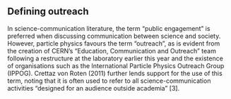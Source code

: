 ## Defining outreach

In science-communication literature, the term “public engagement” is preferred when discussing communication between science and society.
However, particle physics favours the term “outreach”, as is evident from the creation of CERN’s “Education, Communication and Outreach” team following a restructure at the laboratory earlier this year and the existence of organisations such as the International Particle Physics Outreach Group (IPPOG).
Crettaz von Roten (2011) further lends support for the use of this term, noting that it is often used to refer to all science-communication activities “designed for an audience outside academia” [3].
